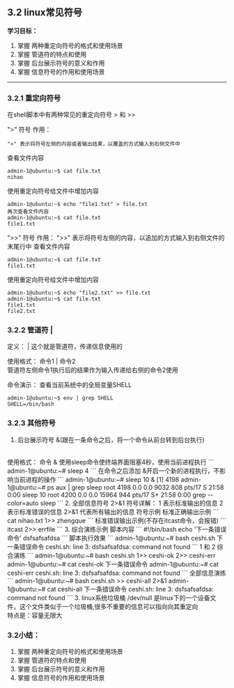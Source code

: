 ## 3.2 linux常见符号
**学习目标：**
1. 掌握 两种重定向符号的格式和使用场景
2. 掌握 管道符的特点和使用
3. 掌握 后台展示符号的意义和作用
4. 掌握 信息符号的作用和使用场景
_______________
### 3.2.1 重定向符号
在shell脚本中有两种常见的重定向符号 >  和 >>

">" 符号
作用：
```
">" 表示将符号左侧的内容或者输出结果，以覆盖的方式输入到右侧文件中
```
查看文件内容
```
admin-1@ubuntu:~$ cat file.txt
nihao
```
使用重定向符号给文件中增加内容
```
admin-1@ubuntu:~$ echo "file1.txt" > file.txt
再次查看文件内容
admin-1@ubuntu:~$ cat file.txt
file1.txt
```
">>" 符号
作用：
">>" 表示将符号左侧的内容，以追加的方式输入到右侧文件的末尾行中
查看文件内容
```
admin-1@ubuntu:~$ cat file.txt
file1.txt
```
使用重定向符号给文件中增加内容
```
admin-1@ubuntu:~$ echo "file2.txt" >> file.txt
admin-1@ubuntu:~$ cat file.txt
file1.txt
file2.txt
```

### 3.2.2 管道符 |
定义：
| 这个就是管道符，传递信息使用的

使用格式：
命令1 | 命令2
<br />
管道符左侧命令1执行后的结果作为输入传递给右侧的命令2使用

命令演示：
查看当前系统中的全局变量SHELL
```
admin-1@ubuntu:~$ env | grep SHELL
SHELL=/bin/bash
```
### 3.2.3 其他符号
1. 后台展示符号 &(跟在一条命令之后，将一个命令从前台转到后台执行)
<br />
使用格式：
命令 &
使用sleep命令使终端界面阻塞4秒，使用当前进程执行
```
admin-1@ubuntu:~# sleep 4
```
在命令之后添加 &开启一个新的进程执行，不影响当前进程的操作
```
admin-1@ubuntu:~# sleep 10 &
[1] 4198
admin-1@ubuntu:~# ps aux | grep sleep
root       4198  0.0  0.0   9032   808 pts/17   S    21:58   0:00 sleep 10
root       4200  0.0  0.0  15964   944 pts/17   S+   21:58   0:00 grep --color=auto sleep
```
2. 全部信息符号 2>&1
符号详解：
1 表示标准输出的信息
2 表示标准错误的信息
2>&1 代表所有输出的信息
符号示例
标准正确输出示例
```
cat nihao.txt 1>> zhengque
```
标准错误输出示例(不存在itcast命令，会报错)
```
itcast 2>> errfile
```
3. 综合演练示例
脚本内容
```
#!/bin/bash
echo '下一条错误命令'
dsfsafsafdsa
```
脚本执行效果
```
admin-1@ubuntu:~# bash ceshi.sh
下一条错误命令
ceshi.sh: line 3: dsfsafsafdsa: command not found
```
1 和 2 综合演练
```
admin-1@ubuntu:~# bash ceshi.sh 1>> ceshi-ok 2>> ceshi-err
admin-1@ubuntu:~# cat ceshi-ok
下一条错误命令
admin-1@ubuntu:~# cat ceshi-err
ceshi.sh: line 3: dsfsafsafdsa: command not found
```
全部信息演练
```
admin-1@ubuntu:~# bash ceshi.sh >> ceshi-all 2>&1
admin-1@ubuntu:~# cat ceshi-all
下一条错误命令
ceshi.sh: line 3: dsfsafsafdsa: command not found
```
3. linux系统垃圾桶
/dev/null 是linux下的一个设备文件，这个文件类似于一个垃圾桶,很多不重要的信息可以指向向其重定向
<br />
特点是：容量无限大

### 3.2小结：
1. 掌握 两种重定向符号的格式和使用场景
2. 掌握 管道符的特点和使用
3. 掌握 后台展示符号的意义和作用
4. 掌握 信息符号的作用和使用场景
